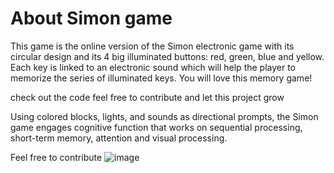 # About Simon game

This game is the online version of the Simon electronic game with its circular design and its 4 big illuminated buttons: red, green, blue and yellow. Each key is linked to an electronic sound which will help the player to memorize the series of illuminated keys. You will love this memory game!


check out the code feel free to contribute and let this project grow

Using colored blocks, lights, and sounds as directional prompts, the Simon game engages cognitive function that works on sequential processing, short-term memory, attention and visual processing.


Feel free to contribute 
![image](https://user-images.githubusercontent.com/76584243/197682727-1891a028-8672-4fc2-be48-e4a8c80ac942.png)
